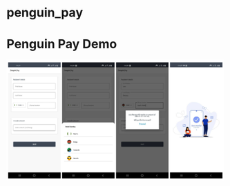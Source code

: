# penguin_pay
# Penguin Pay Demo

![alt text](https://github.com/idee24/penguin_pay/blob/master/display.PNG?raw=true)
